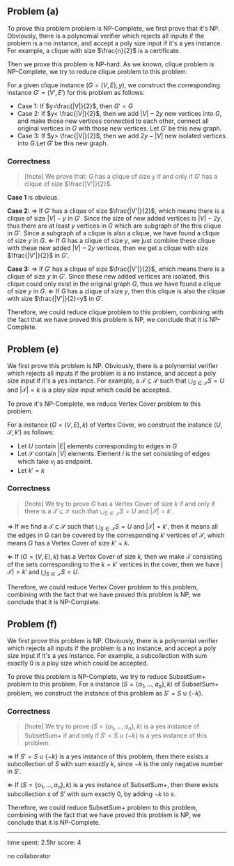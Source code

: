 ## Problem (a)

To prove this problem problem is NP-Complete, we first prove that it's NP.  Obviously, there is a polynomial verifier which rejects all inputs if the problem is a no instance, and accept a poly size input if it's a yes instance. For example, a clique with size $\frac{n}{2}$ is a certificate.

Then we prove this problem is NP-hard. As we known, clique problem is NP-Complete, we try to reduce clique problem to this problem.

For a given clique instance $(G=(V,E),y)$, we construct the corresponding instance $G'=(V',E')$ for this problem as follows:
* Case 1: If $y=\frac{|V|}{2}$, then $G'=G$
* Case 2: If $y< \frac{|V|}{2}$, then we add $|V|-2y$ new vertices into $G$, and make those new vertices connected to each other, connect all original vertices in $G$ with those new vertices. Let $G'$ be this new graph.
* Case 3: If $y> \frac{|V|}{2}$, then we add $2y-|V|$ new isolated vertices into $G$.Let $G'$ be this new graph.

### Correctness


>[!note] We prove that:  $G$ has a clique of size $y$  if and only if $G'$ has a clique of size $\frac{|V'|}{2}$.

**Case 1** is obvious.

**Case 2:** 
$\Rightarrow$ If $G'$ has a clique of size $\frac{|V'|}{2}$, which means there is a clique of size $|V|-y$ in $G'$. Since the size of new added vertices is $|V|-2y$, thus there are at least $y$ vertices in $G$ which are subgraph of the this clique in $G'$. Since a subgraph of a clique is also a clique, we have found a clique of size $y$ in $G$.
$\Leftarrow$ If $G$ has a clique of size $y$, we just combine these clique with these new added $|V|-2y$ vertices, then we get a clique with size $\frac{|V'|}{2}$ in $G'$.

**Case 3:** 
$\Rightarrow$ If $G'$ has a clique of size $\frac{|V'|}{2}$, which means there is a clique of size $y$ in $G'$.  Since these new added vertices are isolated, this clique could only exist in the original graph $G$, thus we have found a clique of size $y$ in $G$.
$\Leftarrow$ If $G$ has a clique of size $y$, then this clique is also the clique with size $\frac{|V'|}{2}=y$ in $G'$.

Therefore, we could reduce clique problem to this problem, combining with the fact that we have proved this problem is NP, we conclude that it is NP-Complete.


## Problem (e)

We first prove this problem is NP. Obviously, there is a polynomial verifier which rejects all inputs if the problem is a no instance, and accept a poly size input if it's a yes instance. For example, a $\mathcal{T} \subseteq \mathcal{S}$ such that $\bigcup_{S \in \mathcal{T}} S=U$ and $|\mathcal{T}|=k$ is a ploy size input which could be accepted.

To prove it's NP-Complete, we reduce Vertex Cover problem to this problem.

For a instance $(G=(V,E),k)$ of Vertex Cover, we construct the instance $(U,\mathcal{S},k')$ as follows:
* Let $U$ contain $|E|$ elements corresponding to edges in $G$
* Let $\mathcal{S}$ contain $|V|$ elements. Element $i$ is the set consisting of edges which take $v_{i}$ as endpoint.
* Let $k'=k$

### Correctness

>[!note] We try to prove $G$ has a Vertex Cover of size $k$ if and only if there is a $\mathcal{T} \subseteq \mathcal{S}$ such that $\bigcup_{S \in \mathcal{T}} S=U$ and $|\mathcal{T}|=k'$.



$\Rightarrow$ If we find a $\mathcal{T} \subseteq \mathcal{S}$ such that $\bigcup_{S \in \mathcal{T}} S=U$ and $|\mathcal{T}|=k'$,  then it means all the edges in $G$ can be covered by the corresponding $k'$ vertices of $\mathcal{T}$, which means $G$ has a Vertex Cover of size $k'=k$.

$\Leftarrow$ If $(G=(V,E),k)$ has a Vertex Cover of size $k$, then we make $\mathcal{T}$ consisting of the sets corresponding to the $k=k'$ vertices in the cover, then we have $|\mathcal{T}|=k'$ and $\bigcup_{S \in \mathcal{T}} S=U$.

Therefore, we could reduce Vertex Cover problem to this problem, combining with the fact that we have proved this problem is NP, we conclude that it is NP-Complete.


## Problem (f)


We first prove this problem is NP. Obviously, there is a polynomial verifier which rejects all inputs if the problem is a no instance, and accept a poly size input if it's a yes instance. For example, a subcollection with sum exactly 0 is a ploy size which could be accepted.

To prove this problem is NP-Complete, we try to reduce SubsetSum+ problem to this problem. For a instance $(S=\left\{a_1, \ldots, a_n\right\},k)$ of SubsetSum+ problem, we construct the instance of this problem as $S'=S\cup \{ -k \}$.

### Correctness

>[!note] We try to prove $(S=\left\{a_1, \ldots, a_n\right\},k)$ is a yes instance of SubsetSum+  if and only if $S'=S\cup \{ -k \}$ is a yes instance of this problem.

$\Rightarrow$ If $S'=S\cup \{ -k \}$ is a yes instance of this problem, then there exists a subcollection of $S$ with sum exactly $k$, since $-k$ is the only negative number in $S'$.

$\Leftarrow$ If $(S=\left\{a_1, \ldots, a_n\right\},k)$ is a yes instance of SubsetSum+, then there exists subcollection $s$ of $S'$ with sum exactly $0$, by adding $-k$ to $s$.

Therefore, we could reduce  SubsetSum+ problem to this problem, combining with the fact that we have proved this problem is NP, we conclude that it is NP-Complete.

****

time spent: 2.5hr
score: 4

no collaborator



